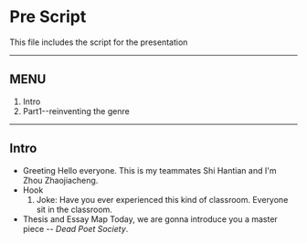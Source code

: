 # Pre Script

This file includes the script for the presentation

---

## MENU

1. Intro
2. Part1--reinventing the genre

---

## Intro

- Greeting
    Hello everyone. This is my teammates Shi Hantian and I'm Zhou Zhaojiacheng.
- Hook
    1. Joke:
        Have you ever experienced this kind of classroom. Everyone sit in the classroom. 
- Thesis and Essay Map
    Today, we are gonna introduce you a master piece -- *Dead Poet Society*. 
